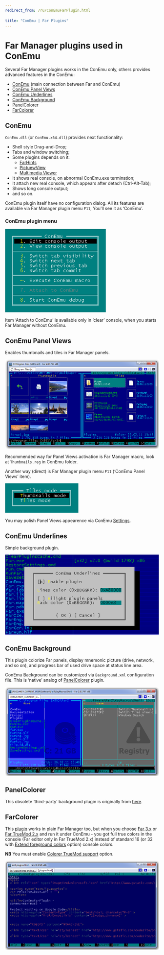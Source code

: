 ```yaml
---
redirect_from: /ru/ConEmuFarPlugin.html

title: "ConEmu | Far Plugins"
---
```


# Far Manager plugins used in ConEmu

Several Far Manager plugins works in the ConEmu only, others provides advanced features in the ConEmu:

* [ConEmu](#ConEmu) (main connection between Far and ConEmu)
* [ConEmu Panel Views](#ConEmu_Panel_Views)
* [ConEmu Underlines](#ConEmu_Underlines)
* [ConEmu Background](#ConEmu_Background)
* [PanelColorer](#PanelColorer)
* [FarColorer](#FarColorer)



<h2 id="ConEmu"> ConEmu </h2>

`ConEmu.dll` (or `ConEmu.x64.dll`) provides next functionality:

* Shell style Drag-and-Drop;
* Tabs and window switching;
* Some plugins depends on it:
  * [FarHints](http://code.google.com/p/far-plugins/wiki/FarHints)
  * [PictuewView](http://code.google.com/p/conemu-maximus5/wiki/PicView)
  * [Multimedia Viewer](http://code.google.com/p/conemu-maximus5/wiki/MMView)
* It shows real console, on abnormal ConEmu.exe termination;
* It attach new real console, which appears after detach (Ctrl-Alt-Tab);
* Shows long console output;
* and so on.

ConEmu plugin itself have no configuration dialog.
All its features are available via Far Manager plugin menu `F11`,
You'll see it as ‘ConEmu’.


<h3 id="ConEmu-plugin-menu"> ConEmu plugin menu </h3>

![ConEmu FAR plugin](/img/ConEmuFarPlugin.png)

Item ‘Attach to ConEmu’ is available only in ‘clear’ console,
when you starts Far Manager without ConEmu.



<h2 id="ConEmu_Panel_Views"> ConEmu Panel Views </h2>

Enables thumbnails and tiles in Far Manager panels.

![ConEmu Thumbnails and Tiles](/img/ConEmuPanelViews.png)

Recommended way for Panel Views activation is Far Manager macro,
look at `Thumbnails.reg` in ConEmu folder.

Another way (direct) is Far Manager plugin menu `F11` (‘ConEmu Panel Views’ item).

![ConEmu Panel Views plugin](/img/ConEmuFarTh.png)

You may polish Panel Views appearence via ConEmu [Settings](Settings.html#Views).



<h2 id="ConEmu_Underlines"> ConEmu Underlines </h2>

Simple background plugin.

![ConEmu Underlines](/img/ConEmuFarLn.png)




<h2 id="ConEmu_Background"> ConEmu Background </h2>

This plugin colorize Far panels, display mnemonic picture (drive, network, and so on),
and progress bar of used drive space at status line area.

ConEmu Background can be customized via `Background.xml` configuration file.
This is ‘native’ analog of [PanelColorer](#PanelColorer) plugin.

![ConEmu Background](/img/PanelColorer.png)




<h2 id="PanelColorer"> PanelColorer </h2>

This obsolete ‘third-party’ background plugin is originally from
[here](http://forum.farmanager.com/viewtopic.php?f=11&t=5702).




<h2 id="FarColorer"> FarColorer </h2>

This [plugin](http://colorer.sourceforge.net/farplugin.html) works in plain Far Manager too,
but when you choose [Far 3.x](http://www.farmanager.com/download.php)
or [Far TrueMod 2.x](http://forum.farmanager.com/viewtopic.php?p=1041#p1041)
and run it under ConEmu - you got full true colors in the console
(Far editor only in Far TrueMod 2.x) instead of standard 16
(or 32 with [Extend foreground colors](Settings.html#Colors) option) console colors.

**NB** You must enable [Colorer TrueMod support](Settings.html#Colors) option.

![ConEmu & FarColorer TrueMod](/img/ConEmuTrueMod.png)
